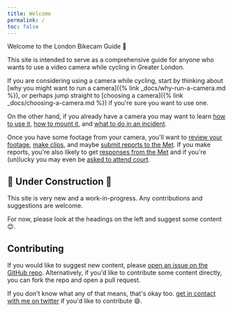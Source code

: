 ```yaml
---
title: Welcome
permalink: /
toc: false
---
```


Welcome to the London Bikecam Guide :wave:

This site is intended to serve as a comprehensive guide for anyone who wants to use a video camera while cycling in Greater London.

If you are considering using a camera while cycling, start by thinking about [why you might want to run a camera]({% link _docs/why-run-a-camera.md %}), or perhaps jump straight to [choosing a camera]({% link _docs/choosing-a-camera.md %}) if you're sure you want to use one.

On the other hand, if you already have a camera you may want to learn [how to use it](), [how to mount it](), and [what to do in an incident]().

Once you have some footage from your camera, you'll want to [review your footage](), [make clips](), and maybe [submit reports to the Met]().
If you make reports, you're also likely to get [responses from the Met]() and if you're (un)lucky you may even be [asked to attend court]().

## 🚧 Under Construction 🚧

This site is very new and a work-in-progress. Any contributions and suggestions are welcome.

For now, please look at the headings on the left and suggest some content :blush:.

## Contributing

If you would like to suggest new content, please [open an issue on the GitHub repo](https://github.com/sigwinch28/bikecam/issues/new).
Alternatively, if you'd like to contribute some content directly, you can fork the repo and open a pull request.

If you don't know what any of that means, that's okay too.
[get in contact with me on twitter](https://twitter.com/intent/tweet?text=%40sigwinch28) if you'd like to contribute :smile:.